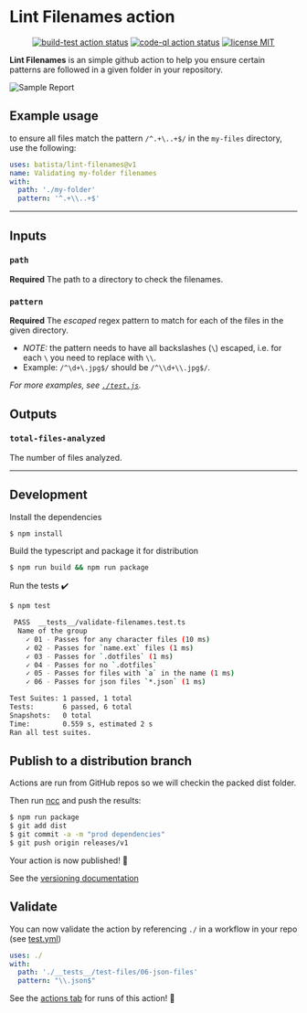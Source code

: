 # Lint Filenames action

<p align="center">
  <a href="https://github.com/batista/lint-filenames/actions?query=workflow%3Abuild-test+branch%3Amaster"><img alt="build-test action status" src="https://github.com/batista/lint-filenames/workflows/build-test/badge.svg?branch=master"></a>
  <a href="https://github.com/batista/lint-filenames/actions?query=workflow%3ACodeQL+branch%3Amaster"><img alt="code-ql action status" src="https://github.com/batista/lint-filenames/workflows/CodeQL/badge.svg?branch=master"></a>
  <a href="https://github.com/batista/lint-filenames/blob/main/LICENSE"><img alt="license MIT" src="https://img.shields.io/github/license/batista/lint-filenames"></a>
</p>

**Lint Filenames** is an simple github action to help you ensure certain patterns
are followed in a given folder in your repository.

![Sample Report](./assets/sample-report.png)

## Example usage

to ensure all files match the pattern `/^.+\..+$/` in the `my-files` directory, use the following:

```yml
uses: batista/lint-filenames@v1
name: Validating my-folder filenames
with:
  path: './my-folder'
  pattern: '^.+\\..+$'
```

---

## Inputs

### `path`

**Required** The path to a directory to check the filenames.

### `pattern`

**Required** The _escaped_ regex pattern to match for each of the files in the given directory.

- _NOTE:_ the pattern needs to have all backslashes (`\`) escaped, i.e. for each `\` you need
  to replace with `\\`.
- Example: `/^\d+\.jpg$/` should be `/^\\d+\\.jpg$/`.

_For more examples, see [`./test.js`](./test.js)._

## Outputs

### `total-files-analyzed`

The number of files analyzed.

---

## Development

Install the dependencies

```bash
$ npm install
```

Build the typescript and package it for distribution

```bash
$ npm run build && npm run package
```

Run the tests :heavy_check_mark:

```bash
$ npm test

 PASS  __tests__/validate-filenames.test.ts
  Name of the group
    ✓ 01 - Passes for any character files (10 ms)
    ✓ 02 - Passes for `name.ext` files (1 ms)
    ✓ 03 - Passes for `.dotfiles` (1 ms)
    ✓ 04 - Passes for no `.dotfiles`
    ✓ 05 - Passes for files with `a` in the name (1 ms)
    ✓ 06 - Passes for json files `*.json` (1 ms)

Test Suites: 1 passed, 1 total
Tests:       6 passed, 6 total
Snapshots:   0 total
Time:        0.559 s, estimated 2 s
Ran all test suites.

```

## Publish to a distribution branch

Actions are run from GitHub repos so we will checkin the packed dist folder.

Then run [ncc](https://github.com/zeit/ncc) and push the results:

```bash
$ npm run package
$ git add dist
$ git commit -a -m "prod dependencies"
$ git push origin releases/v1
```

Your action is now published! :rocket:

See the [versioning documentation](https://github.com/actions/toolkit/blob/master/docs/action-versioning.md)

## Validate

You can now validate the action by referencing `./` in a workflow in your repo (see [test.yml](.github/workflows/test.yml))

```yaml
uses: ./
with:
  path: './__tests__/test-files/06-json-files'
  pattern: "\\.json$"
```

See the [actions tab](https://github.com/batista/lint-filenames/actions) for runs of this action! :rocket:
